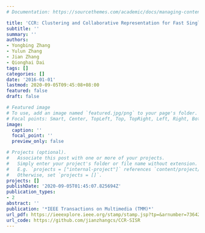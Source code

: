 ```yaml
---
# Documentation: https://sourcethemes.com/academic/docs/managing-content/

title: 'CCR: Clustering and Collaborative Representation for Fast Single Image Super-Resolution'
subtitle: ''
summary: ''
authors:
- Yongbing Zhang
- Yulun Zhang
- Jian Zhang
- Qionghai Dai
tags: []
categories: []
date: '2016-01-01'
lastmod: 2020-09-05T09:45:08+08:00
featured: false
draft: false

# Featured image
# To use, add an image named `featured.jpg/png` to your page's folder.
# Focal points: Smart, Center, TopLeft, Top, TopRight, Left, Right, BottomLeft, Bottom, BottomRight.
image:
  caption: ''
  focal_point: ''
  preview_only: false

# Projects (optional).
#   Associate this post with one or more of your projects.
#   Simply enter your project's folder or file name without extension.
#   E.g. `projects = ["internal-project"]` references `content/project/deep-learning/index.md`.
#   Otherwise, set `projects = []`.
projects: []
publishDate: '2020-09-05T01:45:07.825694Z'
publication_types:
- 2
abstract: ''
publication: '*IEEE Transactions on Multimedia (TMM)*'
url_pdf: https://ieeexplore.ieee.org/stamp/stamp.jsp?tp=&arnumber=7364261
url_code: https://github.com/jianzhangcs/CCR-SISR
---
```

